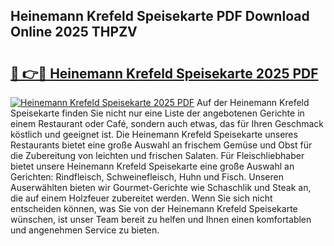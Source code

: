 ## Heinemann Krefeld Speisekarte PDF Download Online 2025 THPZV

# <h2><a href="http://gcddlii.nevu.top/?p=Heinemann+Krefeld+Speisekarte">🔗 👉🔴 Heinemann Krefeld Speisekarte 2025 PDF</a></h2>

[![Heinemann Krefeld Speisekarte 2025 PDF](https://i.imgur.com/dBaPXMq.png)](http://gcddlii.nevu.top/?p=Heinemann+Krefeld+Speisekarte)
Auf der Heinemann Krefeld Speisekarte finden Sie nicht nur eine Liste der angebotenen Gerichte in einem Restaurant oder Café, sondern auch etwas, das für Ihren Geschmack köstlich und geeignet ist. Die Heinemann Krefeld Speisekarte unseres Restaurants bietet eine große Auswahl an frischem Gemüse und Obst für die Zubereitung von leichten und frischen Salaten. Für Fleischliebhaber bietet unsere Heinemann Krefeld Speisekarte eine große Auswahl an Gerichten: Rindfleisch, Schweinefleisch, Huhn und Fisch. Unseren Auserwählten bieten wir Gourmet-Gerichte wie Schaschlik und Steak an, die auf einem Holzfeuer zubereitet werden. Wenn Sie sich nicht entscheiden können, was Sie von der Heinemann Krefeld Speisekarte wünschen, ist unser Team bereit zu helfen und Ihnen einen komfortablen und angenehmen Service zu bieten.
